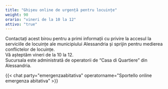 ```yaml
---
title: "Ghișeu online de urgență pentru locuințe"
weight: 90
orario: "vineri de la 10 la 12"
attivo: "true"
---
```


Contactați acest birou pentru a primi informații cu privire la accesul la serviciile de locuințe ale municipiului Alessandria și sprijin pentru medierea conflictelor de locuințe.  
Vă așteptăm vineri de la 10 la 12.  
Sucursala este administrată de operatorii de “Casa di Quartiere” din Alessandria.

{{< chat party="emergenzaabitativa" operatorname="Sportello online emergenza abitativa" >}}
